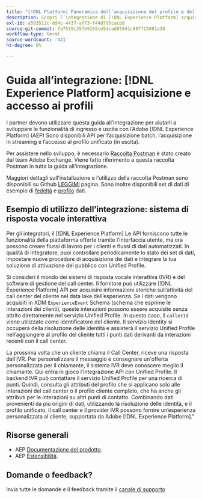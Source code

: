 ```yaml
---
title: "[!DNL Platform] Panoramica dell’acquisizione del profilo e della guida all’integrazione degli accessi"
description: Scopri l’integrazione di [!DNL Experience Platform] acquisizione e accesso ai profili.
exl-id: a593511c-dd4c-4437-af73-f44d795cacb8
source-git-commit: fe7519c35fb9155ce54cad85941c887f15881a38
workflow-type: tm+mt
source-wordcount: '421'
ht-degree: 0%

---
```


# Guida all’integrazione: [!DNL Experience Platform] acquisizione e accesso ai profili

I partner devono utilizzare questa guida all’integrazione per aiutarli a sviluppare le funzionalità di ingresso e uscita con l’Adobe [!DNL Experience Platform] (AEP) Sono disponibili API per l’acquisizione batch, l’acquisizione in streaming e l’accesso al profilo unificato (in uscita).

Per assistere nello sviluppo, è necessario [Raccolta Postman](https://github.com/Adobe-Marketing-Cloud/exchange-aep-profile-integration-postman) è stato creato dal team Adobe Exchange. Viene fatto riferimento a questa raccolta Postman in tutta la guida all’integrazione.

Maggiori dettagli sull’installazione e l’utilizzo della raccolta Postman sono disponibili su Github [LEGGIMI](https://github.com/Adobe-Marketing-Cloud/exchange-aep-profile-integration-postman/blob/master/README.md) pagina. Sono inoltre disponibili set di dati di esempio di [fedeltà](https://github.com/Adobe-Marketing-Cloud/exchange-aep-profile-integration-postman/blob/master/AEP%20loyalty%20events.json) e [profilo](https://github.com/Adobe-Marketing-Cloud/exchange-aep-profile-integration-postman/blob/master/AEP%20loyalty%20profiles.json) dati.

## Esempio di utilizzo dell’integrazione: sistema di risposta vocale interattiva

Per gli integratori, il [!DNL Experience Platform] Le API forniscono tutte le funzionalità della piattaforma offerte tramite l’interfaccia utente, ma ora possono creare flussi di lavoro per i clienti e flussi di dati automatizzati. In qualità di integratore, puoi controllare periodicamente lo stato dei set di dati, impostare nuove procedure di acquisizione dei dati e integrare la tua soluzione di attivazione del pubblico con Unified Profile.

Si consideri il mondo dei sistemi di risposta vocale interattiva (IVR) e del software di gestione del call center. Il fornitore può utilizzare [!DNL Experience Platform] API per acquisire informazioni storiche sull’attività del call center del cliente nel data lake dell’esperienza. Se i dati vengono acquisiti in XDM `ExperienceEvent` Schema (schema che esprime le interazioni dei clienti), queste interazioni possono essere acquisite senza attrito direttamente nel servizio Unified Profile. In questo caso, il `callerId` viene utilizzato come identificatore del cliente. Il servizio Identity si occuperà della risoluzione delle identità e assisterà il servizio Unified Profile nell’aggiungere al profilo del cliente tutti i punti dati derivanti da interazioni recenti con il call center.

La prossima volta che un cliente chiama il Call Center, riceve una risposta dall’IVR. Per personalizzare il messaggio e consegnare un&#39;offerta personalizzata per il chiamante, il sistema IVR deve conoscere meglio il chiamante. Qui entra in gioco l’integrazione API con Unified Profile. Il backend IVR può contattare il servizio Unified Profile per una ricerca di punti. Quindi, consulta gli attributi del profilo che si applicano solo alle interazioni del call center o il profilo cliente completo, che ha anche gli attributi per le interazioni su altri punti di contatto. Combinando dati provenienti da più origini di dati, utilizzando la risoluzione delle identità, e il profilo unificato, il call center e il provider IVR possono fornire un’esperienza personalizzata al cliente, supportata da Adobe [!DNL Experience Platform].&quot;

## Risorse generali

* AEP [Documentazione del prodotto](https://docs.adobe.com/content/help/en/experience-platform/landing/documentation/overview.html).
* AEP [Estensibilità](https://www.adobe.com/insights/experience-platform-api-extensibility.html).

## Domande o feedback?

Invia tutte le domande e il feedback tramite il [canale di supporto](https://adobeexchangeec.zendesk.com/hc/it-it/requests/new)
